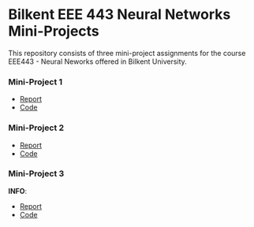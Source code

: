 # Bilkent EEE 443 Neural Networks Mini-Projects

This repository consists of three mini-project assignments for the course EEE443 - Neural Neworks offered in Bilkent University. 

### Mini-Project 1

  * [Report](HW1/ege_ozan_ozyedek_21703374_hw1.pdf)
  * [Code](HW1/ege_ozan_ozyedek_21703374_hw1.py)

### Mini-Project 2

  * [Report](HW2/ege_ozan_ozyedek_21703374_hw2_PDF_report.pdf)
  * [Code](HW2/ege_ozan_ozyedek_21703374_hw2.py)

### Mini-Project 3

 **INFO**:

  * [Report](HW3/ege_ozan_ozyedek_21703374_hw3_PDF_fullreport.pdf)
  * [Code](HW3/ege_ozan_ozyedek_21703374_hw3.py)



